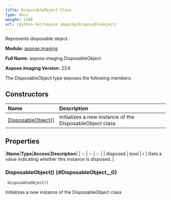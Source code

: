 ```yaml
---
title: DisposableObject Class
type: docs
weight: 1390
url: /python-net/aspose.imaging/disposableobject/
---
```


Represents disposable object.

**Module:** [aspose.imaging](/imaging/python-net/aspose.imaging/)

**Full Name:** aspose.imaging.DisposableObject

**Aspose.Imaging Version:** 23.6

The DisposableObject type exposes the following members:
## **Constructors**
|**Name**|**Description**|
| :- | :- |
| [DisposableObject()](#DisposableObject__0) | Initializes a new instance of the DisposableObject class |
## **Properties**
|**Name**|**Type**|**Access**|**Description**|
| :- | :- | :- |
| disposed | bool | r | Gets a value indicating whether this instance is disposed. |

### DisposableObject() {#DisposableObject__0}


```
 DisposableObject() 
```

Initializes a new instance of the DisposableObject class

